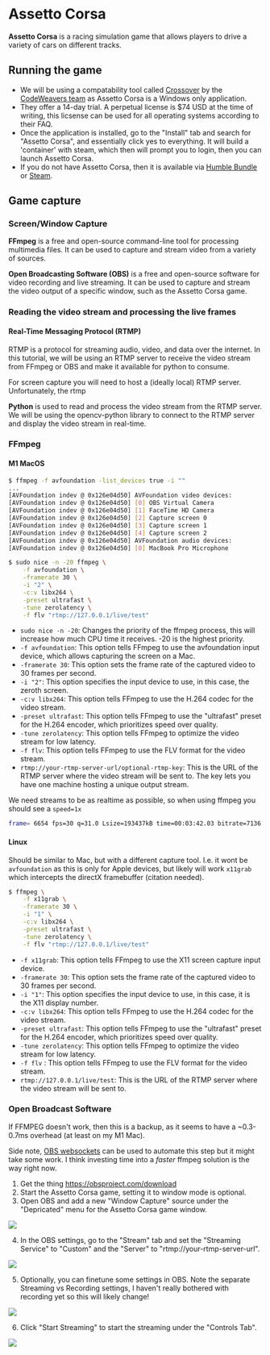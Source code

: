 # Assetto Corsa
**Assetto Corsa** is a racing simulation game that allows players to drive a variety of cars on different tracks. 

## Running the game

- We will be using a compatability tool called [Crossover](https://www.codeweavers.com/crossover) by the [CodeWeavers team](https://www.codeweavers.com/) as Assetto Corsa is a Windows only application.
- They offer a 14-day trial. A perpetual license is $74 USD at the time of writing, this licsense can be used for all operating systems according to their FAQ.
- Once the application is installed, go to the "Install" tab and search for "Assetto Corsa", and essentially click yes to everything. It will build a 'container' with steam, which then will prompt you to login, then you can launch Assetto Corsa. 
- If you do not have Assetto Corsa, then it is available via [Humble Bundle](https://www.humblebundle.com/store/assetto-corsa) or [Steam](https://store.steampowered.com/app/244210/Assetto_Corsa/).



## Game capture

### Screen/Window Capture

**FFmpeg** is a free and open-source command-line tool for processing multimedia files. It can be used to capture and stream video from a variety of sources.

**Open Broadcasting Software (OBS)** is a free and open-source software for video recording and live streaming. It can be used to capture and stream the video output of a specific window, such as the Assetto Corsa game.

### Reading the video stream and processing the live frames

#### Real-Time Messaging Protocol (RTMP)
RTMP is a protocol for streaming audio, video, and data over the internet. In this tutorial, we will be using an RTMP server to receive the video stream from FFmpeg or OBS and make it available for python to consume.

For screen capture you will need to host a (ideally local) RTMP server. Unfortunately, the rtmp 

**Python** is used to read and process the video stream from the RTMP server. We will be using the opencv-python library to connect to the RTMP server and display the video stream in real-time.

### FFmpeg

#### M1 MacOS

```bash
$ ffmpeg -f avfoundation -list_devices true -i ""
...
[AVFoundation indev @ 0x126e04d50] AVFoundation video devices:
[AVFoundation indev @ 0x126e04d50] [0] OBS Virtual Camera
[AVFoundation indev @ 0x126e04d50] [1] FaceTime HD Camera
[AVFoundation indev @ 0x126e04d50] [2] Capture screen 0
[AVFoundation indev @ 0x126e04d50] [3] Capture screen 1
[AVFoundation indev @ 0x126e04d50] [4] Capture screen 2
[AVFoundation indev @ 0x126e04d50] AVFoundation audio devices:
[AVFoundation indev @ 0x126e04d50] [0] MacBook Pro Microphone
```

```bash
$ sudo nice -n -20 ffmpeg \
    -f avfoundation \
    -framerate 30 \
    -i "2" \
    -c:v libx264 \
    -preset ultrafast \
    -tune zerolatency \
    -f flv "rtmp://127.0.0.1/live/test"
```
- `sudo nice -n -20`: Changes the priority of the ffmpeg process, this will increase how much CPU time it receives. -20 is the highest priority. 
- `-f avfoundation`: This option tells FFmpeg to use the avfoundation input device, which allows capturing the screen on a Mac.
- `-framerate 30`: This option sets the frame rate of the captured video to 30 frames per second.
- `-i "2"`: This option specifies the input device to use, in this case, the zeroth screen.
- `-c:v libx264`: This option tells FFmpeg to use the H.264 codec for the video stream.
- `-preset ultrafast`: This option tells FFmpeg to use the "ultrafast" preset for the H.264 encoder, which prioritizes speed over quality.
- `-tune zerolatency`: This option tells FFmpeg to optimize the video stream for low latency.
- `-f flv`: This option tells FFmpeg to use the FLV format for the video stream.
- `rtmp://your-rtmp-server-url/optional-rtmp-key`: This is the URL of the RTMP server where the video stream will be sent to. The key lets you have one machine hosting a unique output stream.

We need streams to be as realtime as possible, so when using ffmpeg you should see a `speed=1x`
```bash
frame= 6654 fps=30 q=31.0 Lsize=193437kB time=00:03:42.03 bitrate=7136.9kbits/s speed=1x
```

#### Linux

Should be similar to Mac, but with a different capture tool. I.e. it wont be `avfoundation` as this is only for Apple devices, but likely will work `x11grab` which intercepts the directX framebuffer (citation needed).

```bash
$ ffmpeg \
	-f x11grab \
	-framerate 30 \
	-i "1" \
	-c:v libx264 \
	-preset ultrafast \
	-tune zerolatency \
	-f flv "rtmp://127.0.0.1/live/test"
```
- `-f x11grab`: This option tells FFmpeg to use the X11 screen capture input device.
- `-framerate 30`: This option sets the frame rate of the captured video to 30 frames per second.
- `-i "1"`: This option specifies the input device to use, in this case, it is the X11 display number.
- `-c:v libx264`: This option tells FFmpeg to use the H.264 codec for the video stream.
- `-preset ultrafast`: This option tells FFmpeg to use the "ultrafast" preset for the H.264 encoder, which prioritizes speed over quality.
- `-tune zerolatency`: This option tells FFmpeg to optimize the video stream for low latency.
- `-f flv` : This option tells FFmpeg to use the FLV format for the video stream.    
- `rtmp://127.0.0.1/live/test`: This is the URL of the RTMP server where the video stream will be sent to.



### Open Broadcast Software
If FFMPEG doesn't work, then this is a backup, as it seems to have a ~0.3-0.7ms overhead (at least on my M1 Mac).

Side note, [OBS websockets](https://github.com/obsproject/obs-websocket#client-software) can be used to automate this step but it might take some work. I think investing time into a *faster* ffmpeg solution is the way right now.

1. Get the thing https://obsproject.com/download
2. Start the Assetto Corsa game, setting it to window mode is optional.
3. Open OBS and add a new "Window Capture" source under the "Depricated" menu for the Assetto Corsa game window.

![](imgs/selecting_a_source.png)

4. In the OBS settings, go to the "Stream" tab and set the "Streaming Service" to "Custom" and the "Server" to "rtmp://your-rtmp-server-url".

![](imgs/obs_settings_stream.png)

5. Optionally, you can finetune some settings in OBS. Note the separate Streaming vs Recording settings, I haven't really bothered with recording yet so this will likely change!

![](imgs/settings_output_simple.png)

6. Click "Start Streaming" to start the streaming under the "Controls Tab".

![](imgs/controls_tab.png)



